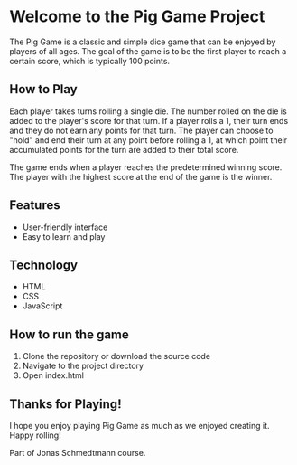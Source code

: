 # Welcome to the Pig Game Project

The Pig Game is a classic and simple dice game that can be enjoyed by players of all ages. The goal of the game is to be the first player to reach a certain score, which is typically 100 points.

## How to Play

Each player takes turns rolling a single die. The number rolled on the die is added to the player's score for that turn. If a player rolls a 1, their turn ends and they do not earn any points for that turn. The player can choose to "hold" and end their turn at any point before rolling a 1, at which point their accumulated points for the turn are added to their total score. 

The game ends when a player reaches the predetermined winning score. The player with the highest score at the end of the game is the winner.

## Features
- User-friendly interface
- Easy to learn and play

## Technology
- HTML
- CSS
- JavaScript

## How to run the game
1. Clone the repository or download the source code
2. Navigate to the project directory
3. Open index.html

## Thanks for Playing!
I hope you enjoy playing Pig Game as much as we enjoyed creating it. Happy rolling!

Part of Jonas Schmedtmann course.
